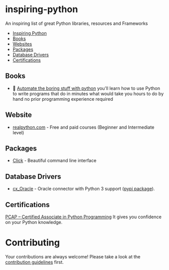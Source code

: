 # inspiring-python
An inspiring list of great Python libraries, resources and Frameworks

- [Inspiring Python](#inspiring-python)
- [Books](#Books)
- [Websites](#Website)
- [Packages](#Packages)
- [Database Drivers](#database-drivers)
- [Certifications](#certifications)


## Books
* 📕 [Automate the boring stuff with python](https://www.goodreads.com/book/show/22514127-automate-the-boring-stuff-with-python) you'll learn how to use Python to write programs that do in minutes what would take you hours to do by hand no prior programming experience required

## Website
* [realpython.com](https://realpython.com/) - Free and paid courses (Beginner and Intermediate level)

## Packages
* [Click](https://click.palletsprojects.co) - Beautiful command line interface

## Database Drivers
* [cx_Oracle](https://cx-oracle.readthedocs.io/en/latest/) - Oracle connector with Python 3 support ([pypi package](https://pypi.org/project/cx-Oracle/)).

## Certifications
[PCAP – Certified Associate in Python Programming](https://pythoninstitute.org/certification/pcap-certification-associate/) It gives you confidence on your Python knowledge.



# Contributing
Your contributions are always welcome! Please take a look at the [contribution guidelines](https://github.com/bruxol/inspiring-python/blob/master/CONTRIBUTING.md) first.